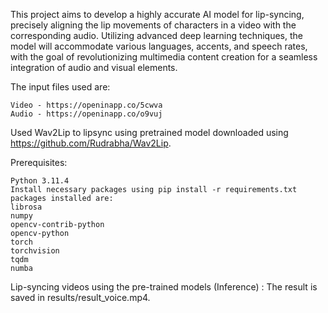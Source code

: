 This project aims to develop a highly accurate AI model for lip-syncing, precisely aligning the lip movements of characters in a video with the corresponding audio. Utilizing advanced deep learning techniques, the model will accommodate various languages, accents, and speech rates, with the goal of revolutionizing multimedia content creation for a seamless integration of audio and visual elements.

The input files used are:

    Video - https://openinapp.co/5cwva
    Audio - https://openinapp.co/o9vuj

Used Wav2Lip to lipsync using pretrained model downloaded using https://github.com/Rudrabha/Wav2Lip.

Prerequisites:

    Python 3.11.4
    Install necessary packages using pip install -r requirements.txt packages installed are:
    librosa
    numpy
    opencv-contrib-python
    opencv-python
    torch
    torchvision
    tqdm
    numba

Lip-syncing videos using the pre-trained models (Inference) : The result is saved in results/result_voice.mp4.
